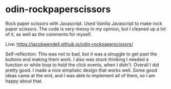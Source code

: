 # odin-rockpaperscissors

Rock paper scissors with Javascript.
Used Vanilla Javascript to make rock paper scissors.
The code is very messy in my opinion, but I cleaned up a lot of it, as well as the comments for myself.

Live: https://jacobwendell.github.io/odin-rockpaperscissors/

Self-reflection: This was not to bad, but it was a struggle to get past the buttons and making them work.  I also was stuck thinking I needed a function or while loop to hold the click events, when I didn't.  Overall I did pretty good.  I made a nice simplistic design that works well.  Some good ideas came at the end, and I was able to implement all of them, so I am happy about that. 
